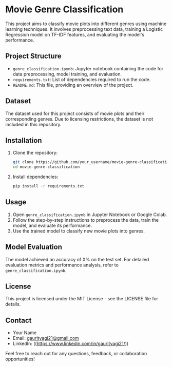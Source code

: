 # Movie Genre Classification

This project aims to classify movie plots into different genres using machine learning techniques. It involves preprocessing text data, training a Logistic Regression model on TF-IDF features, and evaluating the model's performance.

## Project Structure

- `genre_classification.ipynb`: Jupyter notebook containing the code for data preprocessing, model training, and evaluation.
- `requirements.txt`: List of dependencies required to run the code.
- `README.md`: This file, providing an overview of the project.

## Dataset

The dataset used for this project consists of movie plots and their corresponding genres. Due to licensing restrictions, the dataset is not included in this repository.

## Installation

1. Clone the repository:

   ```bash
   git clone https://github.com/your_username/movie-genre-classification.git
   cd movie-genre-classification
2. Install dependencies:

   ```bash
   pip install -r requirements.txt

## Usage

1. Open `genre_classification.ipynb` in Jupyter Notebook or Google Colab.
2. Follow the step-by-step instructions to preprocess the data, train the model, and evaluate its performance.
3. Use the trained model to classify new movie plots into genres.

## Model Evaluation

The model achieved an accuracy of X% on the test set. For detailed evaluation metrics and performance analysis, refer to `genre_classification.ipynb`.

## License

This project is licensed under the MIT License - see the LICENSE file for details.

## Contact

- Your Name
- Email: gaurityagi21@gmail.com
- LinkedIn: ((https://www.linkedin.com/in/gaurityagi21/))

Feel free to reach out for any questions, feedback, or collaboration opportunities!
